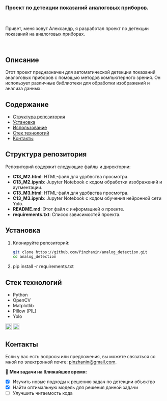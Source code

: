 ### Проект по детекции показаний аналоговых приборов.

<br />

Привет, меня зовут Александр, я разработал проект по детекции показаний на аналоговых приборах.

<br />

## Описание

Этот проект предназначен для автоматической детекции показаний аналоговых приборов с помощью методов компьютерного зрения. Он использует различные библиотеки для обработки изображений и анализа данных.

## Содержание

- [Структура репозитория](#структура)
- [Установка](#установка)
- [Использование](#использование)
- [Стек технологий](#технологии)
- [Контакты](#контакты)
  
## Структура репозитория

Репозиторий содержит следующие файлы и директории:

- **C13_M2.html**: HTML-файл для удобвства просмотра.
- **C13_M2.ipynb**: Jupyter Notebook с кодом обработки изображений и аугментации.
- **C13_M3.html**: HTML-файл для удобвства просмотра.
- **C13_M3.ipynb**: Jupyter Notebook с кодом обучения нейронной сети Yolo.
- **README.md**: Этот файл с информацией о проекте.
- **requirements.txt**: Список зависимостей проекта.

## Установка

1. Клонируйте репозиторий:
   ```bash
   git clone https://github.com/Pinzhanin/analog_detection.git
   cd analog_detection
2. pip install -r requirements.txt

## Стек технологий 
- Python
- OpenCV
- Matplotlib
- Pillow (PIL)
- Yolo

<code><img height="20" src="https://raw.githubusercontent.com/github/explore/80688e429a7d4ef2fca1e82350fe8e3517d3494d/topics/git/git.png"></code>
<code><img height="20" src="https://raw.githubusercontent.com/github/explore/80688e429a7d4ef2fca1e82350fe8e3517d3494d/topics/python/python.png"></code>

## Контакты

Если у вас есть вопросы или предложения, вы можете связаться со мной по электронной почте: pinzhanin@gmail.com.



🚧 **Мои задачи на ближайшее время:**
<!-- TODO-IST:START -->
* [x] Изучить новые подходы к решению задач по детекции объектво
* [x] Найти оптимальную модель для решения данной задачи
* [ ] Улучшить читаемость кода       
<!-- TODO-IST:END -->
